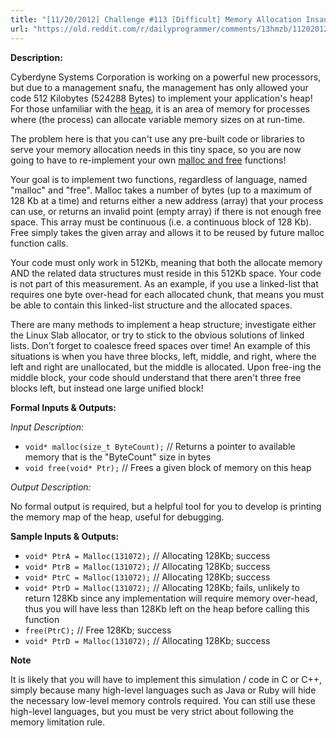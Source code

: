 ```yaml
---
title: "[11/20/2012] Challenge #113 [Difficult] Memory Allocation Insanity!"
url: "https://old.reddit.com/r/dailyprogrammer/comments/13hmzb/11202012_challenge_113_difficult_memory/"
---
```


**Description:**

Cyberdyne Systems Corporation is working on a powerful new processors, but due to a management snafu, the management has only allowed your code 512 Kilobytes (524288 Bytes) to implement your application's heap! For those unfamiliar with the [heap](http://en.wikipedia.org/wiki/Dynamic_memory_allocation#Dynamic_memory_allocation), it is an area of memory for processes where (the process) can allocate variable memory sizes on at run-time.

The problem here is that you can't use any pre-built code or libraries to serve your memory allocation needs in this tiny space, so you are now going to have to re-implement your own [malloc and free](http://en.wikipedia.org/wiki/C_dynamic_memory_allocation) functions!

Your goal is to implement two functions, regardless of language, named "malloc" and "free". Malloc takes a number of bytes (up to a maximum of 128 Kb at a time) and returns either a new address (array) that your process can use, or returns an invalid point (empty array) if there is not enough free space. This array must be continuous (i.e. a continuous block of 128 Kb). Free simply takes the given array and allows it to be reused by future malloc function calls.

Your code must only work in 512Kb, meaning that both the allocate memory AND the related data structures must reside in this 512Kb space. Your code is not part of this measurement. As an example, if you use a linked-list that requires one byte over-head for each allocated chunk, that means you must be able to contain this linked-list structure and the allocated spaces.

There are many methods to implement a heap structure; investigate either the Linux Slab allocator, or try to stick to the obvious solutions of linked lists. Don't forget to coalesce freed spaces over time! An example of this situations is when you have three blocks, left, middle, and right, where the left and right are unallocated, but the middle is allocated. Upon free-ing the middle block, your code should understand that there aren't three free blocks left, but instead one large unified block!

**Formal Inputs & Outputs:**

*Input Description:*

* `void* malloc(size_t ByteCount);` // Returns a pointer to available memory that is the "ByteCount" size in bytes
* `void free(void* Ptr);` // Frees a given block of memory on this heap

*Output Description:*

No formal output is required, but a helpful tool for you to develop is printing the memory map of the heap, useful for debugging.

**Sample Inputs & Outputs:**

* `void* PtrA = Malloc(131072);` // Allocating 128Kb; success
* `void* PtrB = Malloc(131072);` // Allocating 128Kb; success
* `void* PtrC = Malloc(131072);` // Allocating 128Kb; success
* `void* PtrD = Malloc(131072);` // Allocating 128Kb; fails, unlikely to return 128Kb since any implementation will require memory over-head, thus you will have less than 128Kb left on the heap before calling this function
* `free(PtrC);` // Free 128Kb; success
* `void* PtrD = Malloc(131072);` // Allocating 128Kb; success

**Note**

It is likely that you will have to implement this simulation / code in C or C++, simply because many high-level languages such as Java or Ruby will hide the necessary low-level memory controls required. You can still use these high-level languages, but you must be very strict about following the memory limitation rule.